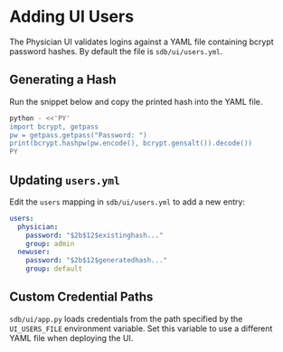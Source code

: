 # Adding UI Users

The Physician UI validates logins against a YAML file containing bcrypt password hashes. By default the file is `sdb/ui/users.yml`.

## Generating a Hash

Run the snippet below and copy the printed hash into the YAML file.

```bash
python - <<'PY'
import bcrypt, getpass
pw = getpass.getpass("Password: ")
print(bcrypt.hashpw(pw.encode(), bcrypt.gensalt()).decode())
PY
```

## Updating `users.yml`

Edit the `users` mapping in `sdb/ui/users.yml` to add a new entry:

```yaml
users:
  physician:
    password: "$2b$12$existinghash..."
    group: admin
  newuser:
    password: "$2b$12$generatedhash..."
    group: default
```

## Custom Credential Paths

`sdb/ui/app.py` loads credentials from the path specified by the `UI_USERS_FILE` environment variable. Set this variable to use a different YAML file when deploying the UI.
